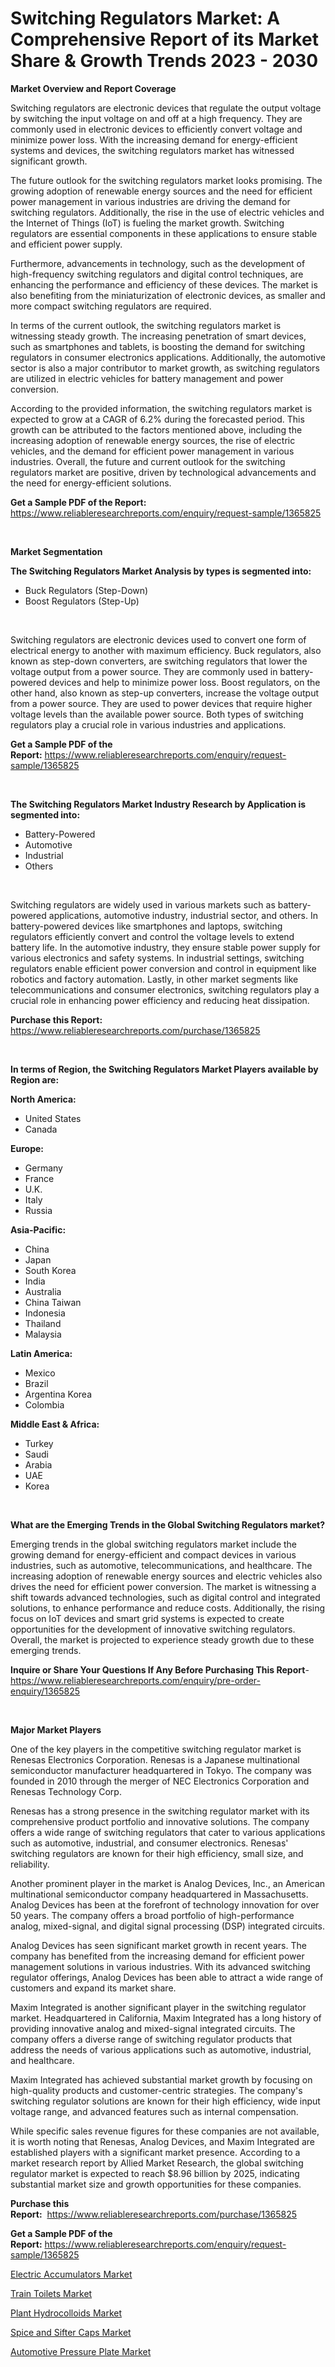 <p><h1>Switching Regulators Market: A Comprehensive Report of its Market Share & Growth Trends 2023 - 2030</h1></p><p><strong>Market Overview and Report Coverage</strong></p>
<p><p>Switching regulators are electronic devices that regulate the output voltage by switching the input voltage on and off at a high frequency. They are commonly used in electronic devices to efficiently convert voltage and minimize power loss. With the increasing demand for energy-efficient systems and devices, the switching regulators market has witnessed significant growth.</p><p>The future outlook for the switching regulators market looks promising. The growing adoption of renewable energy sources and the need for efficient power management in various industries are driving the demand for switching regulators. Additionally, the rise in the use of electric vehicles and the Internet of Things (IoT) is fueling the market growth. Switching regulators are essential components in these applications to ensure stable and efficient power supply.</p><p>Furthermore, advancements in technology, such as the development of high-frequency switching regulators and digital control techniques, are enhancing the performance and efficiency of these devices. The market is also benefiting from the miniaturization of electronic devices, as smaller and more compact switching regulators are required.</p><p>In terms of the current outlook, the switching regulators market is witnessing steady growth. The increasing penetration of smart devices, such as smartphones and tablets, is boosting the demand for switching regulators in consumer electronics applications. Additionally, the automotive sector is also a major contributor to market growth, as switching regulators are utilized in electric vehicles for battery management and power conversion.</p><p>According to the provided information, the switching regulators market is expected to grow at a CAGR of 6.2% during the forecasted period. This growth can be attributed to the factors mentioned above, including the increasing adoption of renewable energy sources, the rise of electric vehicles, and the demand for efficient power management in various industries. Overall, the future and current outlook for the switching regulators market are positive, driven by technological advancements and the need for energy-efficient solutions.</p></p>
<p><strong>Get a Sample PDF of the Report:</strong> <a href="https://www.reliableresearchreports.com/enquiry/request-sample/1365825">https://www.reliableresearchreports.com/enquiry/request-sample/1365825</a></p>
<p>&nbsp;</p>
<p><strong>Market Segmentation</strong></p>
<p><strong>The Switching Regulators Market Analysis by types is segmented into:</strong></p>
<p><ul><li>Buck Regulators (Step-Down)</li><li>Boost Regulators (Step-Up)</li></ul></p>
<p>&nbsp;</p>
<p><p>Switching regulators are electronic devices used to convert one form of electrical energy to another with maximum efficiency. Buck regulators, also known as step-down converters, are switching regulators that lower the voltage output from a power source. They are commonly used in battery-powered devices and help to minimize power loss. Boost regulators, on the other hand, also known as step-up converters, increase the voltage output from a power source. They are used to power devices that require higher voltage levels than the available power source. Both types of switching regulators play a crucial role in various industries and applications.</p></p>
<p><strong>Get a Sample PDF of the Report:</strong>&nbsp;<a href="https://www.reliableresearchreports.com/enquiry/request-sample/1365825">https://www.reliableresearchreports.com/enquiry/request-sample/1365825</a></p>
<p>&nbsp;</p>
<p><strong>The Switching Regulators Market Industry Research by Application is segmented into:</strong></p>
<p><ul><li>Battery-Powered</li><li>Automotive</li><li>Industrial</li><li>Others</li></ul></p>
<p>&nbsp;</p>
<p><p>Switching regulators are widely used in various markets such as battery-powered applications, automotive industry, industrial sector, and others. In battery-powered devices like smartphones and laptops, switching regulators efficiently convert and control the voltage levels to extend battery life. In the automotive industry, they ensure stable power supply for various electronics and safety systems. In industrial settings, switching regulators enable efficient power conversion and control in equipment like robotics and factory automation. Lastly, in other market segments like telecommunications and consumer electronics, switching regulators play a crucial role in enhancing power efficiency and reducing heat dissipation.</p></p>
<p><strong>Purchase this Report:</strong>&nbsp; <a href="https://www.reliableresearchreports.com/purchase/1365825">https://www.reliableresearchreports.com/purchase/1365825</a></p>
<p>&nbsp;</p>
<p><strong>In terms of Region, the Switching Regulators Market Players available by Region are:</strong></p>
<p>
    <p> <strong> North America: </strong>
        <ul>
            <li>United States</li>
            <li>Canada</li>
        </ul>
        </p> 
    <p> <strong> Europe: </strong>
        <ul>
            <li>Germany</li>
            <li>France</li>
            <li>U.K.</li>
            <li>Italy</li>
            <li>Russia</li>
        </ul>
        </p> 
    <p> <strong> Asia-Pacific: </strong>
        <ul>
            <li>China</li>
            <li>Japan</li>
            <li>South Korea</li>
            <li>India</li>
            <li>Australia</li>
            <li>China Taiwan</li>
            <li>Indonesia</li>
            <li>Thailand</li>
            <li>Malaysia</li>
        </ul>
        </p> 
    <p> <strong> Latin America: </strong>
        <ul>
            <li>Mexico</li>
            <li>Brazil</li>
            <li>Argentina Korea</li>
            <li>Colombia</li>
        </ul>
        </p> 
    <p> <strong> Middle East & Africa: </strong>
        <ul>
            <li>Turkey</li>
            <li>Saudi</li>
            <li>Arabia</li>
            <li>UAE</li>
            <li>Korea</li>
        </ul>
    </p>
    </p>
<p>&nbsp;</p>
<p><strong>What are the Emerging Trends in the Global Switching Regulators market?</strong></p>
<p><p>Emerging trends in the global switching regulators market include the growing demand for energy-efficient and compact devices in various industries, such as automotive, telecommunications, and healthcare. The increasing adoption of renewable energy sources and electric vehicles also drives the need for efficient power conversion. The market is witnessing a shift towards advanced technologies, such as digital control and integrated solutions, to enhance performance and reduce costs. Additionally, the rising focus on IoT devices and smart grid systems is expected to create opportunities for the development of innovative switching regulators. Overall, the market is projected to experience steady growth due to these emerging trends.</p></p>
<p><strong>Inquire or Share Your Questions If Any Before Purchasing This Report</strong>- <a href="https://www.reliableresearchreports.com/enquiry/pre-order-enquiry/1365825">https://www.reliableresearchreports.com/enquiry/pre-order-enquiry/1365825</a></p>
<p>&nbsp;</p>
<p><strong>Major Market Players</strong></p>
<p><p>One of the key players in the competitive switching regulator market is Renesas Electronics Corporation. Renesas is a Japanese multinational semiconductor manufacturer headquartered in Tokyo. The company was founded in 2010 through the merger of NEC Electronics Corporation and Renesas Technology Corp.</p><p>Renesas has a strong presence in the switching regulator market with its comprehensive product portfolio and innovative solutions. The company offers a wide range of switching regulators that cater to various applications such as automotive, industrial, and consumer electronics. Renesas' switching regulators are known for their high efficiency, small size, and reliability.</p><p>Another prominent player in the market is Analog Devices, Inc., an American multinational semiconductor company headquartered in Massachusetts. Analog Devices has been at the forefront of technology innovation for over 50 years. The company offers a broad portfolio of high-performance analog, mixed-signal, and digital signal processing (DSP) integrated circuits.</p><p>Analog Devices has seen significant market growth in recent years. The company has benefited from the increasing demand for efficient power management solutions in various industries. With its advanced switching regulator offerings, Analog Devices has been able to attract a wide range of customers and expand its market share.</p><p>Maxim Integrated is another significant player in the switching regulator market. Headquartered in California, Maxim Integrated has a long history of providing innovative analog and mixed-signal integrated circuits. The company offers a diverse range of switching regulator products that address the needs of various applications such as automotive, industrial, and healthcare.</p><p>Maxim Integrated has achieved substantial market growth by focusing on high-quality products and customer-centric strategies. The company's switching regulator solutions are known for their high efficiency, wide input voltage range, and advanced features such as internal compensation.</p><p>While specific sales revenue figures for these companies are not available, it is worth noting that Renesas, Analog Devices, and Maxim Integrated are established players with a significant market presence. According to a market research report by Allied Market Research, the global switching regulator market is expected to reach $8.96 billion by 2025, indicating substantial market size and growth opportunities for these companies.</p></p>
<p><strong>Purchase this Report:</strong>&nbsp;&nbsp;<a href="https://www.reliableresearchreports.com/purchase/1365825">https://www.reliableresearchreports.com/purchase/1365825</a></p>
<p></p>
<p><strong>Get a Sample PDF of the Report:</strong>&nbsp;<a href="https://www.reliableresearchreports.com/enquiry/request-sample/1365825">https://www.reliableresearchreports.com/enquiry/request-sample/1365825</a></p>
<p><p><a href="https://medium.com/@vrahul.reportprime/electric-accumulators-market-size-growth-forecast-2023-2030-a1f4d8841b3d">Electric Accumulators Market</a></p><p><a href="https://medium.com/@zaidjeet11730/train-toilets-market-size-growth-forecast-2023-2030-39ede076fc07">Train Toilets Market</a></p><p><a href="https://www.linkedin.com/pulse/plant-hydrocolloids-market-size-2023-2030-global-k2ele/">Plant Hydrocolloids Market</a></p><p><a href="https://www.linkedin.com/pulse/spice-sifter-caps-market-size-2023-2030-global-industrial-kejte/">Spice and Sifter Caps Market</a></p><p><a href="https://github.com/FassouRP/Market-Research-Report-List-1/blob/main/automotive-pressure-plate-market.md">Automotive Pressure Plate Market</a></p></p>